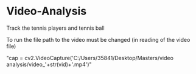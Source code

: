 # Video-Analysis
Track the tennis players and tennis ball

To run the file path to the video must be changed (in reading of the video file)

"cap = cv2.VideoCapture('C:/Users/35841/Desktop/Masters/video analysis/video_'+str(vid)+'.mp4')"
